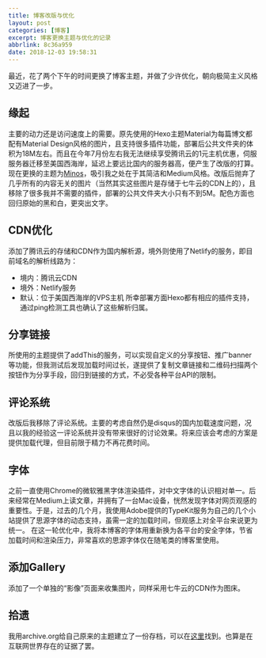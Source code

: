 ```yaml
---
title: 博客改版与优化
layout: post
categories: [博客]
excerpt: 博客更换主题与优化的记录
abbrlink: 8c36a959
date: 2018-12-03 19:58:31
---
```


最近，花了两个下午的时间更换了博客主题，并做了少许优化，朝向极简主义风格又迈进了一步。

## 缘起
主要的动力还是访问速度上的需要。原先使用的Hexo主题Material为每篇博文都配有Material Design风格的图片，且支持很多插件功能，部署后公共文件夹的体积为18M左右。而且在今年7月份左右我无法继续享受腾讯云的1元主机优惠，伺服服务器迁移至美国西海岸，延迟上要远比国内的服务器高，便产生了改版的打算。
现在更换的主题为[Minos](http://github.com/ppoffice/hexo-theme-minos)，吸引我之处在于其简洁和Medium风格。改版后抛弃了几乎所有的内容无关的图片（当然其实这些图片是存储于七牛云的CDN上的），且移除了很多我并不需要的插件，部署的公共文件夹大小只有不到5M。配色方面也回归原始的黑和白，更突出文字。

## CDN优化
添加了腾讯云的存储和CDN作为国内解析源，境外则使用了Netlify的服务，即目前域名的解析线路为：
- 境内：腾讯云CDN
- 境外：Netlify服务
- 默认：位于美国西海岸的VPS主机
所幸部署方面Hexo都有相应的插件支持，通过ping检测工具也确认了这些解析归属。

## 分享链接
所使用的主题提供了addThis的服务，可以实现自定义的分享按钮、推广banner等功能，但我测试后发现加载时间过长，遂提供了复制文章链接和二维码扫描两个按钮作为分享手段，回归到链接的方式，不必受各种平台API的限制。

## 评论系统
改版后我移除了评论系统。主要的考虑自然仍是disqus的国内加载速度问题，况且以我的经验这一评论系统并没有带来很好的讨论效果。将来应该会考虑的方案是提供加载代理，但目前限于精力不再花费时间。

## 字体
之前一直使用Chrome的微软雅黑字体渲染插件，对中文字体的认识相对单一。后来经常在Medium上读文章，并拥有了一台Mac设备，恍然发现字体对网页观感的重要性。于是，过去的几个月，我使用Adobe提供的TypeKit服务为自己的几个小站提供了思源字体的动态支持，虽需一定的加载时间，但观感上对全平台来说更为统一。
在这一轮优化中，我将本博客的字体用重新换为各平台的安全字体，节省加载时间和渲染压力，非常喜欢的思源字体仅在随笔类的博客里使用。

## 添加Gallery
添加了一个单独的“影像”页面来收集图片，同样采用七牛云的CDN作为图床。

## 拾遗
我用archive.org给自己原来的主题建立了一份存档，可以在[这里](https://web.archive.org/web/20180814055036/https://blog.ddlee.cn/)找到。也算是在互联网世界存在的证据了罢。